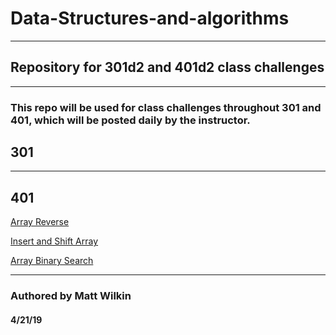 # Data-Structures-and-algorithms
--------

## Repository for 301d2 and 401d2 class challenges
________

### This repo will be used for class challenges throughout 301 and 401, which will be posted daily by the instructor.

## 301

____

## 401 

[Array Reverse](https://github.com/mwilkin/data-structures-and-algorithms/tree/array_shift/code-challenges/401/arrayReverse)

[Insert and Shift Array](https://github.com/mwilkin/data-structures-and-algorithms/tree/array_shift/code-challenges/401/arrayShift)

[Array Binary Search](https://github.com/mwilkin/data-structures-and-algorithms/tree/array_shift/code-challenges/401/arrayBinarySearch)

_____
### Authored by Matt Wilkin

#### 4/21/19
